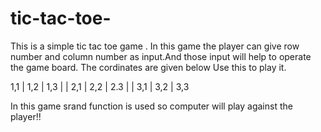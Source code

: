 # tic-tac-toe-
This is a simple tic tac toe game .
In this game the player can give row number and column number as input.And those input will help to operate the game board.
The cordinates are given below
Use this to play it.

1,1   |  1,2  | 1,3
      |       |
2,1   |  2,2  | 2.3
      |       |
3,1   |  3,2  | 3,3

In this game srand function is used so computer will play against the player!!
